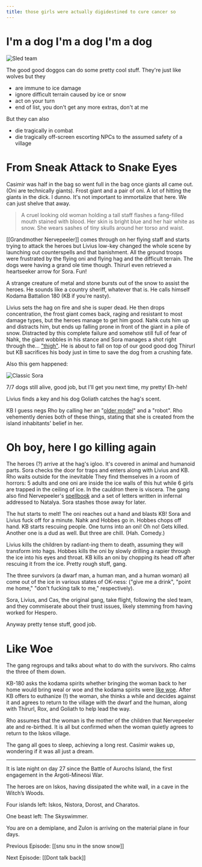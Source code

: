 ```yaml
---
title: those girls were actually digidestined to cure cancer so
---
```


# I'm a dog I'm a dog I'm a dog

![Sled team](sleddogs.png)

The good good doggos can do some pretty cool stuff. They're just like wolves but they 

- are immune to ice damage
- ignore difficult terrain caused by ice or snow
- act on your turn
- end of list, you don't get any more extras, don't at me

But they can also

- die tragically in combat
- die tragically off-screen escorting NPCs to the assumed safety of a village

# From Sneak Attack to Snake Eyes

Casimir was half in the bag so went full in the bag once giants all came out. (Oni are technically giants). Frost giant and a pair of oni. A lot of hitting the giants in the dick. I dunno. It's not important to immortalize that here. We can just shelve that away. 

> A cruel looking old woman holding a tall staff flashes a fang-filled mouth stained with blood. Her skin is bright blue and her hair white as snow. She wears sashes of tiny skulls around her torso and waist. 

[[Grandmother Nervepeeler]] comes through on her flying staff and starts trying to attack the heroes but Livius low-key changed the whole scene by launching out counterspells and that banishment. All the ground troops were frustrated by the flying oni and flying hag and the difficult terrain. The dogs were having a grand ole time though. Thirurl even retrieved a heartseeker arrow for Sora. Fun!

A strange creature of metal and stone bursts out of the snow to assist the heroes. He sounds like a country sheriff, whatever that is. He calls himself Kodama Battalion 180 (KB if you're nasty).

Livius sets the hag on fire and she is super dead. He then drops concentration, the frost giant comes back, raging and resistant to most damage types, but the heroes manage to get him good. Nahk cuts him up and distracts him, but ends up falling prone in front of the giant in a pile of snow. Distracted by this complete failure and somehow still full of fear of Nahk, the giant wobbles in his stance and Sora manages a shot right through the... ["thigh"](https://en.wikipedia.org/wiki/Dolorous_Stroke). He is about to fall on top of our good good dog Thirurl but KB sacrifices his body just in time to save the dog from a crushing fate. 

Also this gem happened:

![Classic Sora](classicsora.png)

7/7 dogs still alive, good job, but I'll get you next time, my pretty! Eh-heh!

Livius finds a key and his dog Goliath catches the hag's scent. 

KB I guess negs Rho by calling her an "[older model](https://giphy.com/gifs/26FfatYdPS04FLswU/html5)" and a "robot". Rho vehemently denies both of these things, stating that she is created from the island inhabitants' belief in her.

# Oh boy, here I go killing again

The heroes (?) arrive at the hag's igloo. It's covered in animal and humanoid parts. Sora checks the door for traps and enters along with Livius and KB. Rho waits outside for the inevitable They find themselves in a room of horrors: 5 adults and one oni are inside the ice walls of this hut while 6 girls are trapped in the ceiling of ice. In the cauldron there is viscera. The gang also find Nervepeeler's [spellbook](https://www.dndbeyond.com/monsters/bheur-hag) and a set of letters written in infernal addressed to Natalya. Sora stashes those away for later. 

The hut starts to melt! The oni reaches out a hand and blasts KB! Sora and Livius fuck off for a minute. Nahk and Hobbes go in. Hobbes chops off hand. KB starts rescuing people. One turns into an oni! Oh no! Gets killed. Another one is a dud as well. But three are chill. (Hah. Comedy.) 

Livius kills the children by radiant-ing them to death, assuming they will transform into hags. Hobbes kills the oni by slowly drilling a rapier through the ice into his eyes and throat. KB kills an oni by chopping its head off after rescuing it from the ice. Pretty rough stuff, gang.

The three survivors (a dwarf man, a human man, and a human woman) all come out of the ice in various states of OK-ness: ("give me a drink", "point me home," "don't fucking talk to me," respectively).

Sora, Livius, and Cas, the original gang, take flight, following the sled team, and they commiserate about their trust issues, likely stemming from having worked for Hespero. 

Anyway pretty tense stuff, good job.

# Like Woe

The gang regroups and talks about what to do with the survivors. Rho calms the three of them down. 

KB-180 asks the kodama spirits whether bringing the woman back to her home would bring weal or woe and the kodama spirits were [like woe](https://www.youtube.com/watch?v=EC5LzftfcjI). After KB offers to euthanize (!) the woman, she thinks a while and decides against it and agrees to return to the village with the dwarf and the human, along with Thirurl, Rox, and Goliath to help lead the way. 

Rho assumes that the woman is the mother of the children that Nervepeeler ate and re-birthed. It is all but confirmed when the woman quietly agrees to return to the Iskos village.

The gang all goes to sleep, achieving a long rest. Casimir wakes up, wondering if it was all just a dream. 

---
It is late night on day 27 since the Battle of Aurochs Island, the first engagement in the Argoti-Mineosi War.

The heroes are on Iskos, having dissipated the white wall, in a cave in the Witch’s Woods.

Four islands left: Iskos, Nistora, Dorost, and Charatos.

One beast left: The Skyswimmer.

You are on a demiplane, and Zulon is arriving on the material plane in four days.


Previous Episode: [[snu snu in the snow snow]]

Next Episode: [[Dont talk back]]